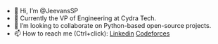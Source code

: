- 👋 Hi, I’m @JeevansSP
- 🌱 Currently the VP of Engineering at Cydra Tech.
- 💞️ I’m looking to collaborate on Python-based open-source projects.
- 📫 How to reach me (Ctrl+click): [Linkedin](https://www.linkedin.com/in/jeevan-s-p-a905a116a/) [Codeforces](https://codeforces.com/profile/Saucemaster102) 



